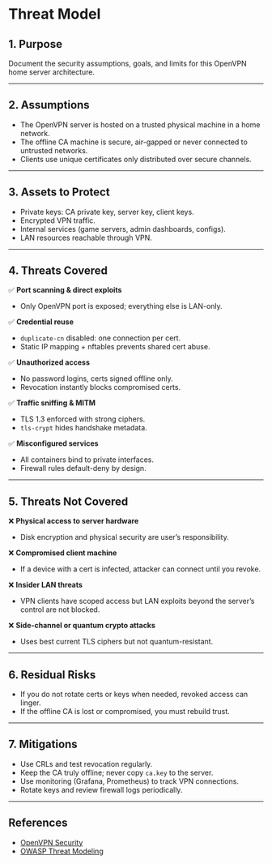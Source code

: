 # Threat Model

## 1. Purpose
Document the security assumptions, goals, and limits for this OpenVPN home server architecture.

---

## 2. Assumptions
- The OpenVPN server is hosted on a trusted physical machine in a home network.
- The offline CA machine is secure, air-gapped or never connected to untrusted networks.
- Clients use unique certificates only distributed over secure channels.

---

## 3. Assets to Protect
- Private keys: CA private key, server key, client keys.
- Encrypted VPN traffic.
- Internal services (game servers, admin dashboards, configs).
- LAN resources reachable through VPN.

---

## 4. Threats Covered
✅ **Port scanning & direct exploits**
- Only OpenVPN port is exposed; everything else is LAN-only.

✅ **Credential reuse**
- `duplicate-cn` disabled: one connection per cert.
- Static IP mapping + nftables prevents shared cert abuse.

✅ **Unauthorized access**
- No password logins, certs signed offline only.
- Revocation instantly blocks compromised certs.

✅ **Traffic sniffing & MITM**
- TLS 1.3 enforced with strong ciphers.
- `tls-crypt` hides handshake metadata.

✅ **Misconfigured services**
- All containers bind to private interfaces.
- Firewall rules default-deny by design.

---

## 5. Threats Not Covered
❌ **Physical access to server hardware**
- Disk encryption and physical security are user’s responsibility.

❌ **Compromised client machine**
- If a device with a cert is infected, attacker can connect until you revoke.

❌ **Insider LAN threats**
- VPN clients have scoped access but LAN exploits beyond the server’s control are not blocked.

❌ **Side-channel or quantum crypto attacks**
- Uses best current TLS ciphers but not quantum-resistant.

---

## 6. Residual Risks
- If you do not rotate certs or keys when needed, revoked access can linger.
- If the offline CA is lost or compromised, you must rebuild trust.

---

## 7. Mitigations
- Use CRLs and test revocation regularly.
- Keep the CA truly offline; never copy `ca.key` to the server.
- Use monitoring (Grafana, Prometheus) to track VPN connections.
- Rotate keys and review firewall logs periodically.

---

## References
- [OpenVPN Security](https://openvpn.net/community-resources/security-overview/)
- [OWASP Threat Modeling](https://owasp.org/www-community/Threat_Modeling)
